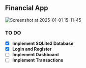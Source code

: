 ## Financial App

![Screenshot at 2025-01-01 15-11-45](https://github.com/user-attachments/assets/bb2aea0a-68d0-42a7-b4cc-8bee352c46ec)


### TO DO

- [x] **Implement SQLite3 Database**
- [x] **Login and Register**
- [ ] **Implement Dashboard**
- [ ] **Implement Transactions**
